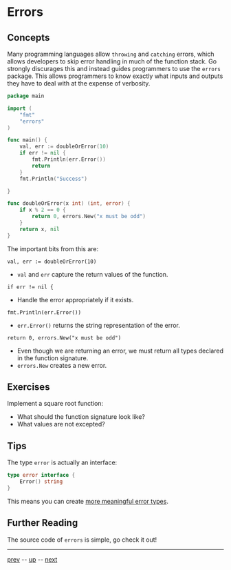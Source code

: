 # Errors

## Concepts

Many programming languages allow `throwing` and `catching` errors, which allows developers to skip error handling in much of the function stack. Go strongly discurages this and instead guides programmers to use the `errors` package. This allows programmers to know exactly what inputs and outputs they have to deal with at the expense of verbosity.

```go
package main

import (
    "fmt"
    "errors"
)

func main() {
    val, err := doubleOrError(10)
    if err != nil {
        fmt.Println(err.Error())
        return
    }
    fmt.Println("Success")

}

func doubleOrError(x int) (int, error) {
    if x % 2 == 0 {
        return 0, errors.New("x must be odd")
    }
    return x, nil
}
```

The important bits from this are:

`val, err := doubleOrError(10)`
- `val` and `err` capture the return values of the function.

`if err != nil {`
- Handle the error appropriately if it exists.

`fmt.Println(err.Error())`
- `err.Error()` returns the string representation of the error.

`return 0, errors.New("x must be odd")`
- Even though we are returning an error, we must return all types declared in the function signature.
- `errors.New` creates a new error.

## Exercises

Implement a square root function:
- What should the function signature look like?
- What values are not excepted?

## Tips

The type `error` is actually an interface:
```go
type error interface {
    Error() string
}
```

This means you can create [more meaningful error types](https://golangbot.com/custom-errors/).

## Further Reading

The source code of `errors` is simple, go check it out!

---

[prev](4.1.md) -- [up](Readme.md) -- [next](4.3.md)